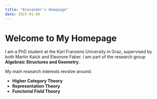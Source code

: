 ```yaml
---
title: "Alexander's Homepage"
date: 2025-01-04
---
```

# Welcome to My Homepage

I am a PhD student at the Karl Franzens University in Graz, supervised by both Martin Kalck and Eleonore Faber. I am part of the research group **Algebraic Structures and Geometry**.

My main research interests revolve around:
- **Higher Category Theory**
- **Representation Theory**
- **Functorial Field Theory**

